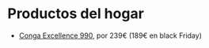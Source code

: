 # Productos del hogar

- [Conga Excellence 990](http://amzn.to/2AVl7dz), por 239€ (189€ en black Friday)
